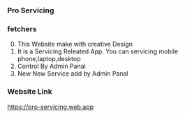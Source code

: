 ### Pro Servicing

### fetchers
0. This Website make with creative Design
1. It is a Servicing Releated App. You can servicing mobile phone,laptop,desktop
2. Control By Admin Panal
3. New New Service add by Admin Panal


### Website Link
https://pro-servicing.web.app